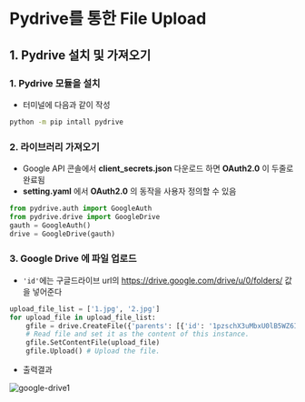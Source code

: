 

# Pydrive를 통한 File Upload



## 1. Pydrive 설치 및 가져오기

### 1. Pydrive 모듈을 설치

- 터미널에 다음과 같이 작성

```bash
python -m pip intall pydrive
```



### 2. 라이브러리 가져오기

- Google API 콘솔에서 __client_secrets.json__ 다운로드 하면 __OAuth2.0__ 이 두줄로 완료됨
- __setting.yaml__ 에서 __OAuth2.0__ 의 동작을 사용자 정의할 수 있음

```python
from pydrive.auth import GoogleAuth
from pydrive.drive import GoogleDrive
gauth = GoogleAuth()           
drive = GoogleDrive(gauth)  
```



### 3. Google Drive 에 파일 업로드

- `'id'`에는 구글드라이브 url의  https://drive.google.com/drive/u/0/folders/ <id> 값을 넣어준다

```python
upload_file_list = ['1.jpg', '2.jpg']
for upload_file in upload_file_list:
	gfile = drive.CreateFile({'parents': [{'id': '1pzschX3uMbxU0lB5WZ6IlEEeAUE8MZ-t'}]})
	# Read file and set it as the content of this instance.
	gfile.SetContentFile(upload_file)
	gfile.Upload() # Upload the file.
```

- 출력결과

![google-drive1](/Users/inzae/Documents/TIL-inzae/img/googledrive1.jpeg)

